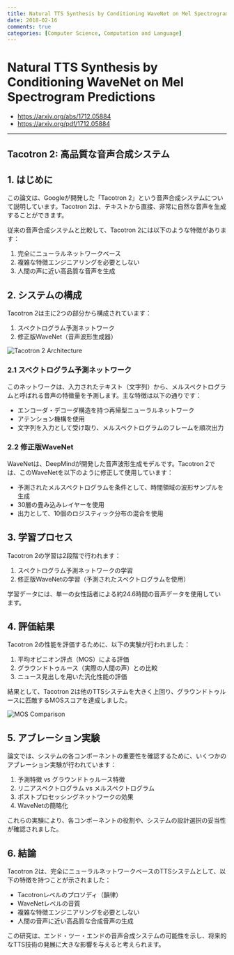 ```yaml
---
title: Natural TTS Synthesis by Conditioning WaveNet on Mel Spectrogram Predictions
date: 2018-02-16
comments: true
categories: [Computer Science, Computation and Language]
---
```


# Natural TTS Synthesis by Conditioning WaveNet on Mel Spectrogram Predictions
- <https://arxiv.org/abs/1712.05884>
- <https://arxiv.org/pdf/1712.05884>

---
## Tacotron 2: 高品質な音声合成システム

## 1. はじめに

この論文は、Googleが開発した「Tacotron 2」という音声合成システムについて説明しています。Tacotron 2は、テキストから直接、非常に自然な音声を生成することができます。

従来の音声合成システムと比較して、Tacotron 2には以下のような特徴があります：

1. 完全にニューラルネットワークベース
2. 複雑な特徴エンジニアリングを必要としない
3. 人間の声に近い高品質な音声を生成

## 2. システムの構成

Tacotron 2は主に2つの部分から構成されています：

1. スペクトログラム予測ネットワーク
2. 修正版WaveNet（音声波形生成器）

![Tacotron 2 Architecture](https://github.com/user-attachments/assets/1a98fc86-7c9b-4844-969d-8d6c65963cad)

### 2.1 スペクトログラム予測ネットワーク

このネットワークは、入力されたテキスト（文字列）から、メルスペクトログラムと呼ばれる音声の特徴量を予測します。主な特徴は以下の通りです：

- エンコーダ・デコーダ構造を持つ再帰型ニューラルネットワーク
- アテンション機構を使用
- 文字列を入力として受け取り、メルスペクトログラムのフレームを順次出力

### 2.2 修正版WaveNet

WaveNetは、DeepMindが開発した音声波形生成モデルです。Tacotron 2では、このWaveNetを以下のように修正して使用しています：

- 予測されたメルスペクトログラムを条件として、時間領域の波形サンプルを生成
- 30層の畳み込みレイヤーを使用
- 出力として、10個のロジスティック分布の混合を使用

## 3. 学習プロセス

Tacotron 2の学習は2段階で行われます：

1. スペクトログラム予測ネットワークの学習
2. 修正版WaveNetの学習（予測されたスペクトログラムを使用）

学習データには、単一の女性話者による約24.6時間の音声データを使用しています。

## 4. 評価結果

Tacotron 2の性能を評価するために、以下の実験が行われました：

1. 平均オピニオン評点（MOS）による評価
2. グラウンドトゥルース（実際の人間の声）との比較
3. ニュース見出しを用いた汎化性能の評価

結果として、Tacotron 2は他のTTSシステムを大きく上回り、グラウンドトゥルースに匹敵するMOSスコアを達成しました。

![MOS Comparison](https://github.com/user-attachments/assets/2c0ca0d7-ae79-4879-88f5-a613c30d3ff6)

## 5. アブレーション実験

論文では、システムの各コンポーネントの重要性を確認するために、いくつかのアブレーション実験が行われています：

1. 予測特徴 vs グラウンドトゥルース特徴
2. リニアスペクトログラム vs メルスペクトログラム
3. ポストプロセッシングネットワークの効果
4. WaveNetの簡略化

これらの実験により、各コンポーネントの役割や、システムの設計選択の妥当性が確認されました。

## 6. 結論

Tacotron 2は、完全にニューラルネットワークベースのTTSシステムとして、以下の特徴を持つことが示されました：

- Tacotronレベルのプロソディ（韻律）
- WaveNetレベルの音質
- 複雑な特徴エンジニアリングを必要としない
- 人間の音声に近い高品質な合成音声の生成

この研究は、エンド・ツー・エンドの音声合成システムの可能性を示し、将来的なTTS技術の発展に大きな影響を与えると考えられます。
